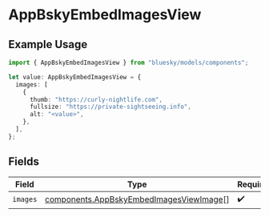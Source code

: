 # AppBskyEmbedImagesView

## Example Usage

```typescript
import { AppBskyEmbedImagesView } from "bluesky/models/components";

let value: AppBskyEmbedImagesView = {
  images: [
    {
      thumb: "https://curly-nightlife.com",
      fullsize: "https://private-sightseeing.info",
      alt: "<value>",
    },
  ],
};
```

## Fields

| Field                                                                                              | Type                                                                                               | Required                                                                                           | Description                                                                                        |
| -------------------------------------------------------------------------------------------------- | -------------------------------------------------------------------------------------------------- | -------------------------------------------------------------------------------------------------- | -------------------------------------------------------------------------------------------------- |
| `images`                                                                                           | [components.AppBskyEmbedImagesViewImage](../../models/components/appbskyembedimagesviewimage.md)[] | :heavy_check_mark:                                                                                 | N/A                                                                                                |